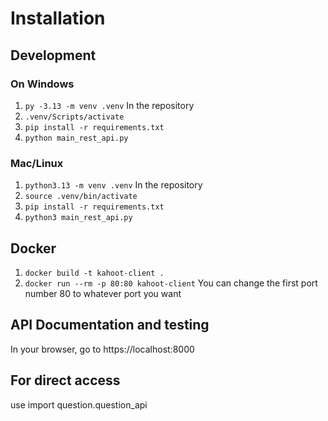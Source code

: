 # Installation

## Development

### On Windows
1. `py -3.13 -m venv .venv`
In the repository
2. `.venv/Scripts/activate`
3. `pip install -r requirements.txt`
4. `python main_rest_api.py`


### Mac/Linux
1. `python3.13 -m venv .venv`
In the repository
2. `source .venv/bin/activate`
3. `pip install -r requirements.txt`
4. `python3 main_rest_api.py`

## Docker
1. `docker build -t kahoot-client .`
2. `docker run --rm -p 80:80 kahoot-client`
You can change the first port number 80 to whatever port you want

## API Documentation and testing
In your browser, go to https://localhost:8000

## For direct access
use import question.question_api
